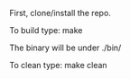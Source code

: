 First, clone/install the repo.

To build type:
make

The binary will be under ./bin/

To clean type:
make clean
